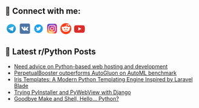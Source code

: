 ## 🔎 Connect with me:
[<img src="https://github.com/bullbesh/bullbesh/blob/main/images/Telegram.png" width="32" height="32" />](https://t.me/bullbesh)
[<img src="https://github.com/bullbesh/bullbesh/blob/main/images/VK.png" width="32" height="32" />](https://vk.com/bullbesh)
[<img src="https://github.com/bullbesh/bullbesh/blob/main/images/Twitter.png" width="32" height="32" />](https://twitter.com/bullbesh1)
[<img src="https://github.com/bullbesh/bullbesh/blob/main/images/Instagram.png" width="32" height="32" />](https://www.instagram.com/bullbesh)
[<img src="https://github.com/bullbesh/bullbesh/blob/main/images/Reddit.png" width="32" height="32" />](https://www.reddit.com/user/bullbesh)
[<img src="https://github.com/bullbesh/bullbesh/blob/main/images/YouTube.png" width="32" height="32" />](https://www.youtube.com/channel/UCtfjRs6uzgq5mfm8S06WTcg)

## 📕 Latest r/Python Posts
<!-- BLOG-POST-LIST:START -->
- [Need advice on Python-based web hosting and development](https://www.reddit.com/r/Python/comments/1h56gdv/need_advice_on_pythonbased_web_hosting_and/)
- [PerpetualBooster outperforms AutoGluon on AutoML benchmark](https://www.reddit.com/r/Python/comments/1h532c8/perpetualbooster_outperforms_autogluon_on_automl/)
- [Iris Templates: A Modern Python Templating Engine Inspired by Laravel Blade](https://www.reddit.com/r/Python/comments/1h4zfnr/iris_templates_a_modern_python_templating_engine/)
- [Trying PyInstaller and PyWebView with Django](https://www.reddit.com/r/Python/comments/1h4wyqk/trying_pyinstaller_and_pywebview_with_django/)
- [Goodbye Make and Shell, Hello... Python?](https://www.reddit.com/r/Python/comments/1h4wvzy/goodbye_make_and_shell_hello_python/)
<!-- BLOG-POST-LIST:END -->
